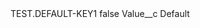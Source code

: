 <?xml version="1.0" encoding="UTF-8"?>
<CustomMetadata xmlns="http://soap.sforce.com/2006/04/metadata" xmlns:xsi="http://www.w3.org/2001/XMLSchema-instance" xmlns:xsd="http://www.w3.org/2001/XMLSchema">
    <label>TEST.DEFAULT-KEY1</label>
    <protected>false</protected>
    <values>
        <field>Value__c</field>
        <value xsi:type="xsd:string">Default</value>
    </values>
</CustomMetadata>
